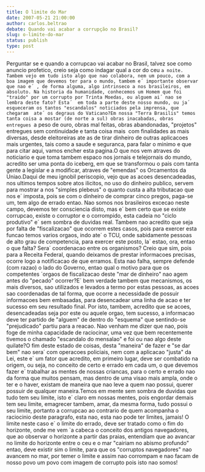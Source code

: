 ```yaml
---
title: O limite do Mar
date: 2007-05-21 21:00:00
author: carlos.beltrao
debate: Quando vai acabar a corrupção no Brasil?
slug: o-limite-do-mar
status: publish 
type: post
---
```


Perguntar se e quando a corrupcao vai acabar no Brasil, talvez soe como anuncio profetico, creio seja como indagar qual a cor do ceu `a noite. Tambem vejo em tudo isto algo que nao colabora, nem um pouco, com a boa imagem que devemos ter para o mundo, tambem e´ importante observar que nao e´ , de forma alguma, algo intrinseco a nos brasileiros, em absoluto. Na historia da humanidade, conhecemos um Homem que foi "traido" por um corrupto por Trinta Moedas, ou alguem ai´ nao se lembra deste fato? Esta´  em toda a parte deste nosso mundo, ou ja´ esqueceram os tantos "escandalos" noticiados pela imprensa, que chegaram  ate´ os degraus do Vaticano?Em nossa "Terra Brasilis" temos tanta coisa a mostar (de norte a sul) obras inacabadas, obras entregues `a peso de ouro, obras mal feitas, obras abandonadas, "projetos" entregues sem continuidade e tanta coisa mais  com finalidades as mais diversas, desde eleitoreiras ate as de tirar dinheiro de outras aplicacoes mais urgentes, tais como a saude e seguranca, para falar o minimo e que para citar aqui, vamos encher esta pagina.O que nos vem atraves do noticiario e que toma tambem espaco nos jornais e telejornais do mundo, acredito ser uma ponta do iceberg, em que se transformou o pais com tanta gente a legislar e a modificar, atraves de "emendas" os Orcamentos da Uniao.Daqui de meu ignobil periscopio, vejo que as acoes desencadeadas, nos ultimos tempos sobre atos ilicitos, no uso do dinheiro publico, servem para mostrar a nos "simples plebeus" o quanto custa a alta tributacao que nos e´ imposta, pois se com o dinheiro de comprar cinco pregos, paga-se um, tem algo de errado entao. Nao somos nos brasileiros excecao neste campo, devemos ter consciencia disto, mas e´ bem certo que se existe corrupcao, existe o corruptor e o corrompido, esta cadeia no "ciclo produtivo" e´ sem sombra de duvidas real. Tambem nao acredito que seja por falta de "fiscalizacao" que ocorrem estes casos, pois para exercer esta funcao temos varios orgaos, indo ate´ o TCU, onde sabidamente pessoas de alto grau de competencia, para exercer este posto, la´ estao, ora, entao o que falta? Sera´ coordenacao entre os organismos? Creio que sim, pois para a Receita Federal, quando deixamos de prestar informacoes precisas, ocorre logo a notificacao de que erramos. Esta nao falha, sempre defende (com razao) o lado do Governo, entao qual o motivo para que os competentes ´orgaos de fiscalizacao deste "mar de dinheiro" nao agem antes do "pecado" ocorrer?E´ bem verdade tambem que mecanismos, os mais diversos, sao utilizados e levados a termo por estas pessoas, as acoes sao coordenadas de tal forma, que ocorre a necessidade de possuir informacoes bem embasadas, para desencadear uma linha de acao e ter sucesso em seu resultado final. Por isto, tambem, acredito que se acoes, desencadeadas seja por este ou aquele orgao, tem sucesso, a informacao deve ter partido de "alguem" de dentro do "esquema" que sentindo-se "prejudicado" partiu para a reacao. Nao venham me dizer que nao, pois foge de minha capacidade de raciocinar, uma vez que bem recentemente tivemos o chamado "escandalo do mensalao" e foi ou nao algo deste quilate?O fim deste estado de coisas, desta "maneira" de fazer e "se dar bem" nao sera´ com operacoes policiais, nem com a aplicacao "justa" da Lei, este e´ um fator que acredito, em primeiro lugar, deve ser combatido na origem, ou seja, no conceito de certo e errado em cada um, o que devemos fazer e´ trabalhar as mentes de nossas criancas, para o certo e errado nao da forma que muitos pensam, mas dentro de uma visao mais ampla, onde o ter e o haver, existam de maneira que nao leve a quem nao possui, querer possuir de qualquer maneira.Temos em mente sem sombra de duvidas que tudo tem seu limite, isto e´ claro em nossas mentes, pois engordar demais tem seu limite, emagrecer tambem, amar, da mesma forma, tudo possui o seu limite, portanto a corrupcao ao contrario de quem acompanha o raciocinio deste paragrafo, esta nao, esta nao pode ter limites, jamais! O limite neste caso e´ o limite do errado, deve ser tratado como o fim do horizonte, onde me vem `a cabeca o conceito dos antigos navegadores, que ao observar o horizonte a partir das praias, entendiam que ao avancar no limite do horizonte entre o ceu e o mar "cairiam no abismo profundo" entao, deve existir sim o limite, para que os "corruptos navegadores" nao avancem no mar, por temer o limite e assim nao corrompam e nao facam de nosso povo um povo com imagem de corrupto pois isto nao somos!
